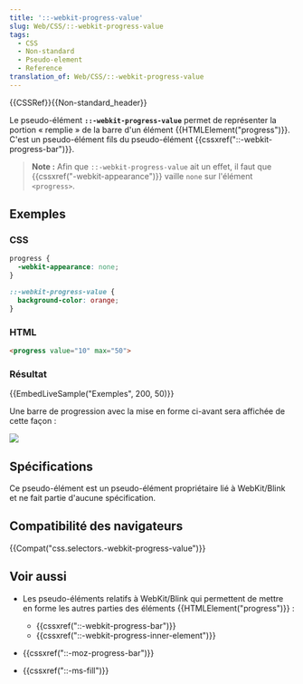 ```yaml
---
title: '::-webkit-progress-value'
slug: Web/CSS/::-webkit-progress-value
tags:
  - CSS
  - Non-standard
  - Pseudo-element
  - Reference
translation_of: Web/CSS/::-webkit-progress-value
---
```

{{CSSRef}}{{Non-standard_header}}

Le pseudo-élément **`::-webkit-progress-value`** permet de représenter la portion « remplie » de la barre d'un élément {{HTMLElement("progress")}}. C'est un pseudo-élément fils du pseudo-élément {{cssxref("::-webkit-progress-bar")}}.

> **Note :** Afin que `::-webkit-progress-value` ait un effet, il faut que {{cssxref("-webkit-appearance")}} vaille `none` sur l'élément `<progress>`.

## Exemples

### CSS

```css
progress {
  -webkit-appearance: none;
}

::-webkit-progress-value {
  background-color: orange;
}
```

### HTML

```html
<progress value="10" max="50">
```

### Résultat

{{EmbedLiveSample("Exemples", 200, 50)}}

Une barre de progression avec la mise en forme ci-avant sera affichée de cette façon :

![](progress-value.png)

## Spécifications

Ce pseudo-élément est un pseudo-élément propriétaire lié à WebKit/Blink et ne fait partie d'aucune spécification.

## Compatibilité des navigateurs

{{Compat("css.selectors.-webkit-progress-value")}}

## Voir aussi

- Les pseudo-éléments relatifs à WebKit/Blink qui permettent de mettre en forme les autres parties des éléments {{HTMLElement("progress")}} :

  - {{cssxref("::-webkit-progress-bar")}}
  - {{cssxref("::-webkit-progress-inner-element")}}

- {{cssxref("::-moz-progress-bar")}}
- {{cssxref("::-ms-fill")}}
